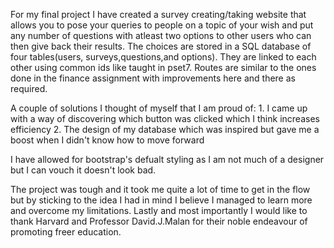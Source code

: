 For my final project I have created a survey creating/taking website that allows you to pose your queries to people on a topic of your wish and put any number of questions with atleast two options to other users who can then give back their results.
The choices are stored in a SQL database of four tables(users, surveys,questions,and options). They are linked to each other using common ids like taught in pset7.
Routes are similar to the ones done in the finance assignment with improvements here and there as required.

A couple of solutions I thought of myself that I am proud of:
    1. I came up with a way of discovering which button was clicked which I think increases efficiency
    2. The design of my database which was inspired but gave me a boost when I didn't know how to move forward

I have allowed for bootstrap's defualt styling as I am not much of a designer but I can vouch it doesn't look bad.

The project was tough and it took me quite a lot of time to get in the flow but by sticking to the idea I had in mind I believe I managed to learn more and overcome my limitations.
Lastly and most importantly I would like to thank Harvard and Professor David.J.Malan for their noble endeavour of promoting freer education.

